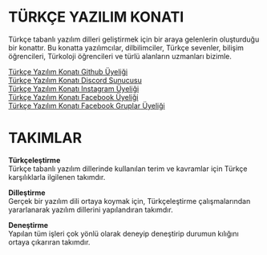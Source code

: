 # TÜRKÇE YAZILIM KONATI

Türkçe tabanlı yazılım dilleri geliştirmek için bir araya gelenlerin oluşturduğu bir konattır. Bu konatta yazılımcılar, dilbilimciler, Türkçe sevenler, bilişim öğrencileri, Türkoloji öğrencileri ve türlü alanların uzmanları bizimle.

[Türkçe Yazılım Konatı Github Üyeliği](https://github.com/turkce-yazilim-konati/)  
[Türkçe Yazılım Konatı Discord Sunucusu](https://discord.gg/8ymtm9XPyQ)  
[Türkçe Yazılım Konatı Instagram Üyeliği](https://www.instagram.com/turkceyazilimkonati/)  
[Türkçe Yazılım Konatı Facebook Üyeliği](https://www.facebook.com/turkceyazilimkonati/)  
[Türkçe Yazılım Konatı Facebook Gruplar Üyeliği](https://www.facebook.com/groups/turkceyazilimkonati)  


# TAKIMLAR

**Türkçeleştirme**  
Türkçe tabanlı yazılım dillerinde kullanılan terim ve kavramlar için Türkçe karşılıklarla ilgilenen takımdır.

**Dilleştirme**  
Gerçek bir yazılım dili ortaya koymak için, Türkçeleştirme çalışmalarından yararlanarak yazılım dillerini yapılandıran takımdır.

**Deneştirme**  
Yapılan tüm işleri çok yönlü olarak deneyip deneştirip durumun kılığını ortaya çıkarıran takımdır.
